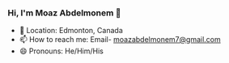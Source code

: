 ### Hi, I'm Moaz Abdelmonem 👋



- 📍 Location: Edmonton, Canada
- 📫 How to reach me: Email- moazabdelmonem7@gmail.com
- 😄 Pronouns: He/Him/His

